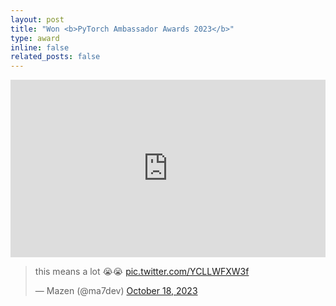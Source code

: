 ```yaml
---
layout: post
title: "Won <b>PyTorch Ambassador Awards 2023</b>"
type: award
inline: false
related_posts: false
---
```


<div style="position:relative;overflow:hidden;padding-top:56.25%;">
  <iframe 
   frameborder="0"
   style="position:absolute;top:0;left:0;width:100%;height:100%;border:0;"
   src="https://www.linkedin.com/embed/feed/update/urn:li:activity:7120010988912861184"
  ></iframe>
</div>

<blockquote class="twitter-tweet"><p lang="en" dir="ltr">this means a lot 😭😭 <a href="https://t.co/YCLLWFXW3f">pic.twitter.com/YCLLWFXW3f</a></p>&mdash; Mazen (@ma7dev) <a href="https://twitter.com/ma7dev/status/1714612130790457419?ref_src=twsrc%5Etfw">October 18, 2023</a></blockquote> <script async src="https://platform.twitter.com/widgets.js" charset="utf-8"></script>
